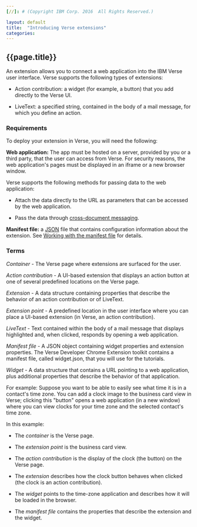```yaml
---
[//]: # (Copyright IBM Corp. 2016  All Rights Reserved.)

layout: default
title:  "Introducing Verse extensions"
categories: 
---
```


## {{page.title}}  

An extension allows you to connect a web application into the IBM Verse user interface. Verse supports the following types of extensions:

* Action contribution: a widget (for example, a button) that you add directly to the Verse UI.

* LiveText: a specified string, contained in the body of a mail message, for which you define an action. 

### Requirements

To deploy your extension in Verse, you will need the following: 

__Web application:__  The app must be hosted on a server, provided by you or a third party, that the user can access from Verse. For security reasons, the web application's pages must be displayed in an iframe or a new browser window.

Verse supports the following methods for passing data to the web application:

* Attach the data directly to the URL as parameters that can be accessed by the web application.

* Pass the data through [cross-document messaging][3].

__Manifest file:__ a [JSON][1] file that contains configuration information about the extension. See [Working with the manifest file][2] for details.

### Terms

*Container* - 
The Verse page where extensions are surfaced for the user.

*Action contribution* - A UI-based extension that displays an action button at one of several predefined locations on the Verse page.

*Extension* - A data structure containing properties that describe the behavior of an action contribution or of LiveText.

*Extension point* - A predefined location in the user interface where you can place a UI-based extension (in Verse, an action contribution).

*LiveText* - Text contained within the body of a mail message that displays highlighted and, when clicked, responds by opening a web application.

*Manifest file* - A JSON object containing widget properties and extension properties. The Verse Developer Chrome Extension toolkit contains a manifest file, called widget.json, that you will use for the tutorials.

*Widget* - A data structure that contains a URL pointing to a web application, plus additional properties that describe the behavior of that application.

For example: Suppose you want to be able to easily see what time it is in a contact's time zone. You can add a clock image to the business card view in Verse; clicking this "button" opens a web application (in a new window) where you can view clocks for your time zone and the selected contact's time zone. 

In this example:

* The *container* is the Verse page.

* The *extension point* is the business card view.

* The *action contribution* is the display of the clock (the button) on the Verse page.

* The *extension* describes how the clock button behaves when clicked (the clock is an action contribution).

* The *widget* points to the time-zone application and describes how it will be loaded in the browser.

* The *manifest file* contains the properties that describe the extension and the widget.

[1]: http://json.org
[2]: {{site.baseurl}}/tutorials/tutorial-ext-manifest.html
[3]: https://html.spec.whatwg.org/multipage/comms.html#web-messaging
